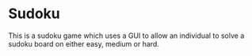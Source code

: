 # Sudoku
This is a sudoku game which uses a GUI to allow an individual to solve a sudoku board on either easy, medium or hard.
